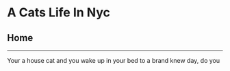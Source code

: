 # A Cats Life In Nyc
## Home
---
Your a house cat and you wake up in your bed to a brand knew day, do you
## 
